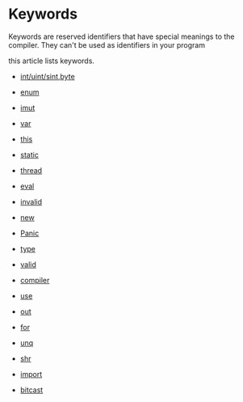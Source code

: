 # Keywords
 Keywords are reserved identifiers that have special meanings to the compiler. They 
 can't be used as identifiers in your program
 
 this article lists keywords.
 
 - [int/uint/sint,byte](./Types/ints.md)

 - [enum](keywords/Enum.md)

 - [imut](./Concepts/imut.md)

 - [var](./Types/Var.md)

 - [this](keywords/this.md)
 
 - [static](Keywords/static.md)

 - [thread](Keywords/thread.md)

 - [eval](Keywords/eval.md)

 - [invalid](Keywords/invalid.md)

 - [new](Keywords/new.md)

 - [Panic](Keywords/Panic.md)

 - [type](Keywords/type.md)

 - [valid](Keywords/valid.md)

 - [compiler](Keywords/compiler.md)

 - [use](Keywords/use.md)

 - [out](Keywords/out.md)
 
 - [for](Keywords/for.md)

 - [unq](Keywords/unq.md)

 - [shr](Keywords/shr.md)

 - [import](Keywords/import.md)

 - [bitcast](Keywords/bitcast.md)